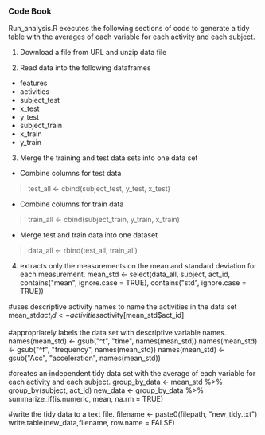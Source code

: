 ### Code Book ###

Run_analysis.R executes the following sections of code to generate a tidy table with the averages of each variable for each activity and each subject. 

1. Download a file from URL and unzip data file

2. Read data into the following dataframes
  - features
  - activities
  - subject_test
  - x_test
  - y_test
  - subject_train
  - x_train
  - y_train

3. Merge the training and test data sets into one data set
  - Combine columns for test data
  > test_all <- cbind(subject_test, y_test, x_test)
  - Combine columns for train data
  > train_all <- cbind(subject_train, y_train, x_train)
  - Merge test and train data into one dataset
  > data_all <- rbind(test_all, train_all)

4. extracts only the measurements on the mean and standard deviation for each measurement. 
mean_std <- select(data_all, subject, act_id, contains("mean", ignore.case = TRUE), contains("std", ignore.case = TRUE))

#uses descriptive activity names to name the activities in the data set
mean_std$act_id <- activities$activity[mean_std$act_id]

#appropriately labels the data set with descriptive variable names. 
names(mean_std) <- gsub("^t", "time", names(mean_std))
names(mean_std) <- gsub("^f", "frequency", names(mean_std))
names(mean_std) <- gsub("Acc", "acceleration", names(mean_std))

#creates an independent tidy data set with the average of each variable for each activity and each subject.
group_by_data <- mean_std %>% group_by(subject, act_id)
new_data <- group_by_data %>% summarize_if(is.numeric, mean, na.rm = TRUE) 
      
#write the tidy data to a text file.
filename <- paste0(filepath, "new_tidy.txt")
write.table(new_data,filename, row.name = FALSE)

